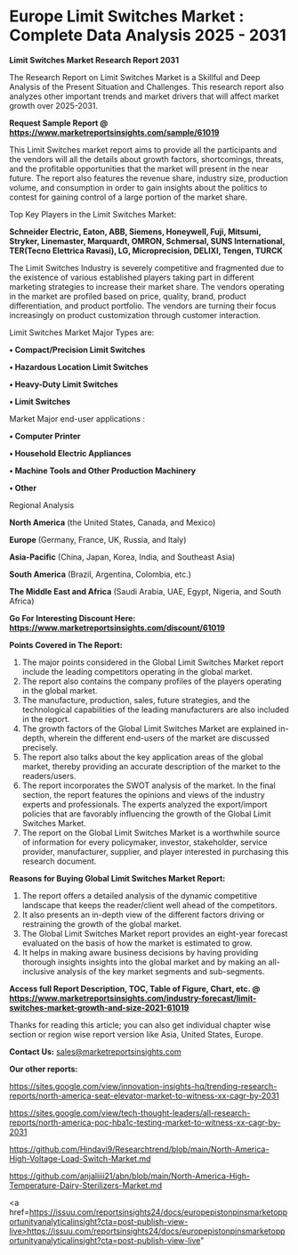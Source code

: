  # Europe Limit Switches Market : Complete Data Analysis 2025 - 2031

<strong>Limit Switches Market Research Report 2031</strong>

The Research Report on Limit Switches Market is a Skillful and Deep Analysis of the Present Situation and Challenges. This research report also analyzes other important trends and market drivers that will affect market growth over 2025-2031.

<strong>Request Sample Report @ <a href=https://www.marketreportsinsights.com/sample/61019>https://www.marketreportsinsights.com/sample/61019</a></strong>

This Limit Switches market report aims to provide all the participants and the vendors will all the details about growth factors, shortcomings, threats, and the profitable opportunities that the market will present in the near future. The report also features the revenue share, industry size, production volume, and consumption in order to gain insights about the politics to contest for gaining control of a large portion of the market share.

Top Key Players in the Limit Switches Market:

<strong>Schneider Electric, Eaton, ABB, Siemens, Honeywell, Fuji, Mitsumi, Stryker, Linemaster, Marquardt, OMRON, Schmersal, SUNS International, TER(Tecno Elettrica Ravasi), LG, Microprecision, DELIXI, Tengen, TURCK</strong>

The Limit Switches Industry is severely competitive and fragmented due to the existence of various established players taking part in different marketing strategies to increase their market share. The vendors operating in the market are profiled based on price, quality, brand, product differentiation, and product portfolio. The vendors are turning their focus increasingly on product customization through customer interaction.

Limit Switches Market Major Types are:

<strong>• Compact/Precision Limit Switches

• Hazardous Location Limit Switches

• Heavy-Duty Limit Switches

• Limit Switches</strong>

Market Major end-user applications :

<strong>• Computer Printer

• Household Electric Appliances

• Machine Tools and Other Production Machinery

• Other</strong>

Regional Analysis

</u><strong><b>North America</b></strong> (the United States, Canada, and Mexico)

<strong><b>Europe </b></strong>(Germany, France, UK, Russia, and Italy)

<strong><b>Asia-Pacific</b></strong> (China, Japan, Korea, India, and Southeast Asia)

<strong><b>South America</b></strong> (Brazil, Argentina, Colombia, etc.)

<strong><b>The Middle East and Africa</b></strong> (Saudi Arabia, UAE, Egypt, Nigeria, and South Africa)

<strong>Go For Interesting Discount Here: <a href=https://www.marketreportsinsights.com/discount/61019>https://www.marketreportsinsights.com/discount/61019</a></strong>

<strong>Points Covered in The Report:</strong>
<ol>
  <li>The major points considered in the Global Limit Switches Market report include the leading competitors operating in the global market.</li>
  <li>The report also contains the company profiles of the players operating in the global market.</li>
  <li>The manufacture, production, sales, future strategies, and the technological capabilities of the leading manufacturers are also included in the report.</li>
  <li>The growth factors of the Global Limit Switches Market are explained in-depth, wherein the different end-users of the market are discussed precisely.</li>
  <li>The report also talks about the key application areas of the global market, thereby providing an accurate description of the market to the readers/users.</li>
  <li>The report incorporates the SWOT analysis of the market. In the final section, the report features the opinions and views of the industry experts and professionals. The experts analyzed the export/import policies that are favorably influencing the growth of the Global Limit Switches Market.</li>
  <li>The report on the Global Limit Switches Market is a worthwhile source of information for every policymaker, investor, stakeholder, service provider, manufacturer, supplier, and player interested in purchasing this research document.</li>
</ol>
<strong>Reasons for Buying Global Limit Switches Market Report:</strong>

<ol>
  <li>The report offers a detailed analysis of the dynamic competitive landscape that keeps the reader/client well ahead of the competitors.</li>
  <li>It also presents an in-depth view of the different factors driving or restraining the growth of the global market.</li>
  <li>The Global Limit Switches Market report provides an eight-year forecast evaluated on the basis of how the market is estimated to grow.</li>
  <li>It helps in making aware business decisions by having providing thorough insights insights into the global market and by making an all-inclusive analysis of the key market segments and sub-segments.</li>
</ol>
<strong>Access full Report Description, TOC, Table of Figure, Chart, etc. @ <a href=https://www.marketreportsinsights.com/industry-forecast/limit-switches-market-growth-and-size-2021-61019>https://www.marketreportsinsights.com/industry-forecast/limit-switches-market-growth-and-size-2021-61019</a></strong>


Thanks for reading this article; you can also get individual chapter wise section or region wise report version like Asia, United States, Europe.

<strong>Contact Us:</strong>
sales@marketreportsinsights.com

<strong>Our other reports:</strong>

<a href=https://sites.google.com/view/innovation-insights-hq/trending-research-reports/north-america-seat-elevator-market-to-witness-xx-cagr-by-2031>https://sites.google.com/view/innovation-insights-hq/trending-research-reports/north-america-seat-elevator-market-to-witness-xx-cagr-by-2031</a>

<a href=https://sites.google.com/view/tech-thought-leaders/all-research-reports/north-america-poc-hba1c-testing-market-to-witness-xx-cagr-by-2031>https://sites.google.com/view/tech-thought-leaders/all-research-reports/north-america-poc-hba1c-testing-market-to-witness-xx-cagr-by-2031</a>

<a href=https://github.com/Hindavi9/Researchtrend/blob/main/North-America-High-Voltage-Load-Switch-Market.md>https://github.com/Hindavi9/Researchtrend/blob/main/North-America-High-Voltage-Load-Switch-Market.md</a>

<a href=https://github.com/anjaliiii21/abn/blob/main/North-America-High-Temperature-Dairy-Sterilizers-Market.md>https://github.com/anjaliiii21/abn/blob/main/North-America-High-Temperature-Dairy-Sterilizers-Market.md</a>

<a href=https://issuu.com/reportsinsights24/docs/europepistonpinsmarketopportunityanalyticalinsight?cta=post-publish-view-live>https://issuu.com/reportsinsights24/docs/europepistonpinsmarketopportunityanalyticalinsight?cta=post-publish-view-live</a>"
